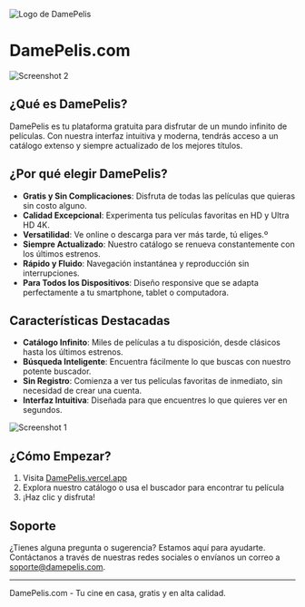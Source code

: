 ![Logo de DamePelis](https://github.com/TheNasky/DamePelis/blob/main/DamePelisLogo.png)

# DamePelis.com


![Screenshot 2](https://github.com/TheNasky/DamePelis/blob/main/public/Screenshot3.png)


## ¿Qué es DamePelis?

DamePelis es tu plataforma gratuita para disfrutar de un mundo infinito de películas. Con nuestra interfaz intuitiva y moderna, tendrás acceso a un catálogo extenso y siempre actualizado de los mejores títulos.

## ¿Por qué elegir DamePelis?

-  **Gratis y Sin Complicaciones**: Disfruta de todas las películas que quieras sin costo alguno.
-  **Calidad Excepcional**: Experimenta tus películas favoritas en HD y Ultra HD 4K.
-  **Versatilidad**: Ve online o descarga para ver más tarde, tú eliges.º
-  **Siempre Actualizado**: Nuestro catálogo se renueva constantemente con los últimos estrenos.
-  **Rápido y Fluido**: Navegación instantánea y reproducción sin interrupciones.
-  **Para Todos los Dispositivos**: Diseño responsive que se adapta perfectamente a tu smartphone, tablet o computadora.

## Características Destacadas

-  **Catálogo Infinito**: Miles de películas a tu disposición, desde clásicos hasta los últimos estrenos.
-  **Búsqueda Inteligente**: Encuentra fácilmente lo que buscas con nuestro potente buscador.
-  **Sin Registro**: Comienza a ver tus películas favoritas de inmediato, sin necesidad de crear una cuenta.
-  **Interfaz Intuitiva**: Diseñada para que encuentres lo que quieres ver en segundos.

 
![Screenshot 1](https://github.com/TheNasky/DamePelis/blob/main/public/Screenshot1.png)


## ¿Cómo Empezar?

1. Visita [DamePelis.vercel.app](https://www.damepelis.vercel.app)
2. Explora nuestro catálogo o usa el buscador para encontrar tu película
3. ¡Haz clic y disfruta!

## Soporte

¿Tienes alguna pregunta o sugerencia? Estamos aquí para ayudarte. Contáctanos a través de nuestras redes sociales o envíanos un correo a soporte@damepelis.com.

---

DamePelis.com - Tu cine en casa, gratis y en alta calidad.
